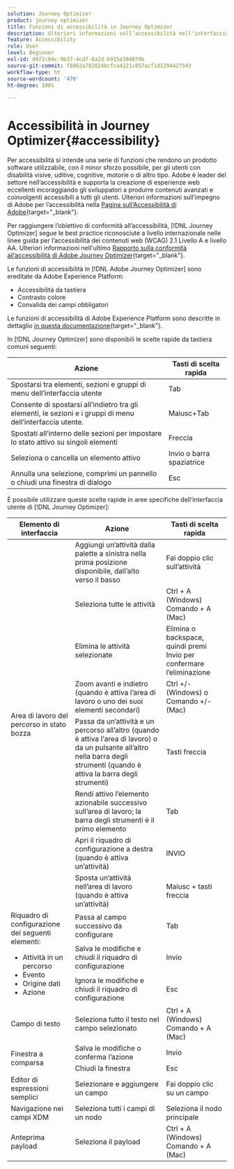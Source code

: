 ```yaml
---
solution: Journey Optimizer
product: journey optimizer
title: Funzioni di accessibilità in Journey Optimizer
description: Ulteriori informazioni sull’accessibilità nell'interfaccia utente di Journey Optimizer
feature: Accessibility
role: User
level: Beginner
exl-id: d971c04c-9b37-4cd7-8a2d-b915e394079b
source-git-commit: f8d62a702824bcfca4221c857acf1d1294427543
workflow-type: ht
source-wordcount: '470'
ht-degree: 100%

---
```


# Accessibilità in Journey Optimizer{#accessibility}

Per accessibilità si intende una serie di funzioni che rendono un prodotto software utilizzabile, con il minor sforzo possibile, per gli utenti con disabilità visive, uditive, cognitive, motorie o di altro tipo. Adobe è leader del settore nell’accessibilità e supporta la creazione di esperienze web eccellenti incoraggiando gli sviluppatori a produrre contenuti avanzati e coinvolgenti accessibili a tutti gli utenti. Ulteriori informazioni sull’impegno di Adobe per l’accessibilità nella [Pagina sull‘Accessibilità di Adobe](https://www.adobe.com/accessibility.html){target="_blank"}.

Per raggiungere l’obiettivo di conformità all’accessibilità, [!DNL Journey Optimizer] segue le best practice riconosciute a livello internazionale nelle linee guida per l’accessibilità dei contenuti web (WCAG) 2.1 Livello A e livello AA. Ulteriori informazioni nell&#39;ultimo [Rapporto sulla conformità all’accessibilità di Adobe Journey Optimizer](https://www.adobe.com/accessibility/compliance/adobe-journey-optimizer-2022.html){target="_blank"}.


Le funzioni di accessibilità in [!DNL Adobe Journey Optimizer] sono ereditate da Adobe Experience Platform:

* Accessibilità da tastiera
* Contrasto colore
* Convalida dei campi obbligatori

Le funzioni di accessibilità di Adobe Experience Platform sono descritte in dettaglio [in questa documentazione](https://experienceleague.adobe.com/docs/experience-platform/accessibility/features.html?lang=it){target="_blank"}.

In [!DNL Journey Optimizer] sono disponibili le scelte rapide da tastiera comuni seguenti:

| Azione | Tasti di scelta rapida |
| --- | --- |
| Spostarsi tra elementi, sezioni e gruppi di menu dell’interfaccia utente | Tab |
| Consente di spostarsi all’indietro tra gli elementi, le sezioni e i gruppi di menu dell’interfaccia utente. | Maiusc+Tab |
| Spostati all’interno delle sezioni per impostare lo stato attivo su singoli elementi | Freccia |
| Seleziona o cancella un elemento attivo | Invio o barra spaziatrice |
| Annulla una selezione, comprimi un pannello o chiudi una finestra di dialogo | Esc |

È possibile utilizzare queste scelte rapide in aree specifiche dell‘interfaccia utente di [!DNL Journey Optimizer]:

<table>
  <thead>
    <tr>
      <th>Elemento di interfaccia</th>
      <th>Azione</th>
      <th>Tasti di scelta rapida</th>
    </tr>
  </thead>
  <tr>
    <td rowspan="8">Area di lavoro del percorso in stato bozza</td>
    <td>Aggiungi un’attività dalla palette a sinistra nella prima posizione disponibile, dall’alto verso il basso</td>
    <td>Fai doppio clic sull’attività</td>
  </tr>
  <tr>
    <td>Seleziona tutte le attività</td>
    <td>Ctrl + A (Windows)<br/>Comando + A (Mac)</td>
  </tr>
  <tr>
    <td>Elimina le attività selezionate</td>
    <td>Elimina o backspace, quindi premi Invio per confermare l’eliminazione</td>
  </tr>
  <tr>
    <td>Zoom avanti e indietro (quando è attiva l’area di lavoro o uno dei suoi elementi secondari)</td>
    <td>Ctrl +/- (Windows) o Comando +/- (Mac)</td>
  </tr>  
  <tr>
    <td>Passa da un’attività e un percorso all’altro (quando è attiva l‘area di lavoro) o da un pulsante all’altro nella barra degli strumenti (quando è attiva la barra degli strumenti)</td>
    <td>Tasti freccia</td>
  </tr>   
  <tr>
    <td>Rendi attivo l’elemento azionabile successivo sull’area di lavoro; la barra degli strumenti è il primo elemento</td>
    <td>Tab</td>
  </tr>  
  <tr>
    <td>Apri il riquadro di configurazione a destra (quando è attiva un’attività)</td>
    <td>INVIO</td>
  </tr>   
  <tr>
    <td>Sposta un’attività nell’area di lavoro (quando è attiva un’attività)</td>
    <td>Maiusc + tasti freccia</td>
  </tr>  
  <tr>
  <td rowspan="3">
  Riquadro di configurazione dei seguenti elementi:
<ul>
  <li>Attività in un percorso</li>
  <li>Evento</li>
  <li>Origine dati</li>
  <li>Azione</li>
</ul>
  </td>
    <td>Passa al campo successivo da configurare</td>
    <td>Tab</td>
  </tr>
  <tr>
    <td>Salva le modifiche e chiudi il riquadro di configurazione</td>
    <td>Invio</td>
  </tr>
  <tr>
    <td>Ignora le modifiche e chiudi il riquadro di configurazione</td>
    <td>Esc</td>
  </tr>
<!-- //Ajouter ce raccourci quand il marchera (actuellement, le raccourci Ctrl/Cmd+F du navigateur a priorité sur celui de AJO).//
  <tr>
    <td>Page with a search bar</td>
    <td>Select the search bar</td>
    <td>Ctrl/Command + F</td>
  </tr>
-->
  <tr>
    <td>Campo di testo</td>
    <td>Seleziona tutto il testo nel campo selezionato</td>
    <td>Ctrl + A (Windows)<br/>Comando + A (Mac)</td>
  </tr>
  <tr>
    <td rowspan="2">Finestra a comparsa</td>
    <td>Salva le modifiche o conferma l’azione</td>
    <td>Invio</td>
  </tr>
  <tr>
    <td>Chiudi la finestra</td>
    <td>Esc</td>
  </tr>
  <tr>
    <td>Editor di espressioni semplici</td>
    <td>Selezionare e aggiungere un campo</td>
    <td>Fai doppio clic su un campo</td>
  </tr>
  <tr>
    <td>Navigazione nei campi XDM</td>
    <td>Seleziona tutti i campi di un nodo</td>
    <td>Seleziona il nodo principale</td>
  </tr>
  <tr>
    <td>Anteprima payload</td>
    <td>Seleziona il payload</td>
    <td>Ctrl + A (Windows)<br/>Comando + A (Mac)</td>
  </tr>
</table>
